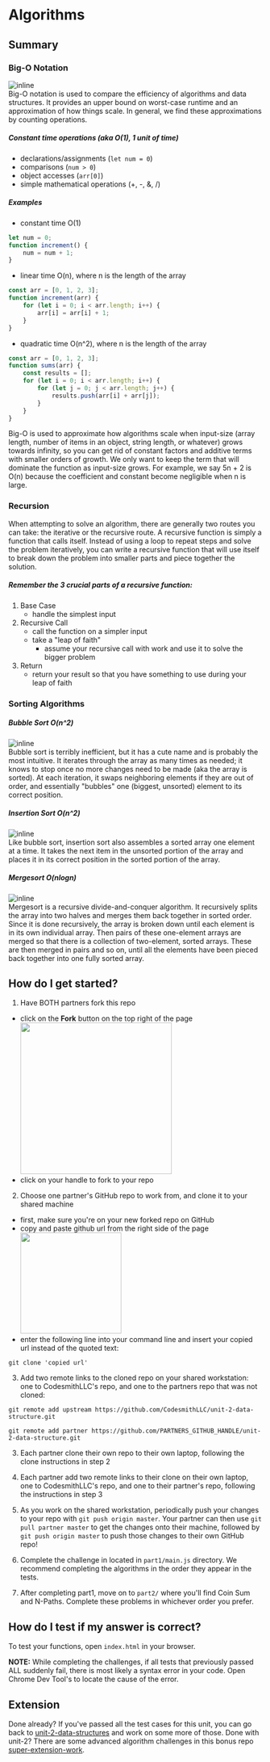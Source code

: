 # Algorithms

## Summary
### Big-O Notation
![inline](https://nsscreencast.s3.amazonaws.com/072-objective-c-collections/bigonotation.jpg)
<br>
Big-O notation is used to compare the efficiency of algorithms and data structures. It
provides an upper bound on worst-case runtime and an approximation of how things scale.
In general, we find these approximations by counting operations. 

##### Constant time operations (aka O(1), 1 unit of time)
* declarations/assignments (`let num = 0`) 
* comparisons (`num > 0`) 
* object accesses (`arr[0]`)
* simple mathematical operations (+, -, &amp;, /)

##### Examples
* constant time O(1)
```javascript
let num = 0;
function increment() {
    num = num + 1;
}
```
* linear time O(n), where n is the length of the array
```javascript
const arr = [0, 1, 2, 3];
function increment(arr) {
    for (let i = 0; i < arr.length; i++) {
        arr[i] = arr[i] + 1;
    }
}
```
* quadratic time O(n^2), where n is the length of the array
```javascript
const arr = [0, 1, 2, 3];
function sums(arr) {
    const results = [];
    for (let i = 0; i < arr.length; i++) {
        for (let j = 0; j < arr.length; j++) {
            results.push(arr[i] + arr[j]);
        }
    }
}
```

Big-O is used to approximate how algorithms scale when input-size (array length, number of items in
an object, string length, or whatever) grows towards infinity, so you
can get rid of constant factors and additive terms with smaller orders of
growth. We only want to keep the term that will
dominate the function as input-size grows. For example, we say 5n + 2 is O(n) because the
coefficient and constant become negligible when n is large.

### Recursion
When attempting to solve an algorithm, there are generally two routes you can take: the iterative or the
recursive route. A recursive function is simply a function that calls itself. Instead of using
a loop to repeat steps and solve the problem iteratively, you can write a recursive function that
will use itself to break down the problem into smaller parts and piece together the solution.

##### Remember the 3 crucial parts of a recursive function:
1. Base Case
    - handle the simplest input
2. Recursive Call
    - call the function on a simpler input
    - take a "leap of faith"
        - assume your recursive call with work and use it to solve the bigger problem
3. Return
    - return your result so that you have something to use during your leap of faith

### Sorting Algorithms
##### Bubble Sort O(n^2)
![inline](https://upload.wikimedia.org/wikipedia/commons/0/06/Bubble-sort.gif) <br>
Bubble sort is terribly inefficient, but it has a cute name and is probably the most intuitive. It
iterates through the array as many times as needed; it knows to stop once no more changes need to be
made (aka the array is sorted). At each iteration, it swaps
neighboring elements if they are out of order, and essentially "bubbles" one (biggest, unsorted)
element to its correct position.

##### Insertion Sort O(n^2)
![inline](https://upload.wikimedia.org/wikipedia/commons/9/9c/Insertion-sort-example.gif) <br>
Like bubble sort, insertion sort also assembles a sorted array one element at a time. It takes the
next item in the unsorted portion of the array and places it in its correct position in the sorted portion of the array.

##### Mergesort O(nlogn)
![inline](https://upload.wikimedia.org/wikipedia/commons/c/cc/Merge-sort-example-300px.gif) <br>
Mergesort is a recursive divide-and-conquer algorithm. It recursively splits the array into two
halves and merges them back together in sorted order. Since it is done recursively, the array is
broken down until each element is in its own individual array. Then pairs of these one-element
arrays are merged so that there is a collection of two-element, sorted arrays. These are then merged
in pairs and so on, until all the elements have been pieced back together into one fully sorted
array.

## How do I get started?
1. Have BOTH partners fork this repo
  - click on the **Fork** button on the top right of the page
<br><img src="https://help.github.com/assets/images/help/repository/fork_button.jpg" width="300px"></img>  
  - click on your handle to fork to your repo

2. Choose one partner's GitHub repo to work from, and clone it to your shared machine
  - first, make sure you're on your new forked repo on GitHub
  - copy and paste github url from the right side of the page
<br><img src="https://help.github.com/assets/images/help/repository/clone-repo-clone-url-button.png" width="200px"></img>
  - enter the following line into your command line and insert your copied url instead of the quoted text:
  ```
  git clone 'copied url'
  ```
3. Add two remote links to the cloned repo on your shared workstation: one to CodesmithLLC's repo, and one to the partners repo that was not cloned:
  ```
  git remote add upstream https://github.com/CodesmithLLC/unit-2-data-structure.git
  ```
  ```
  git remote add partner https://github.com/PARTNERS_GITHUB_HANDLE/unit-2-data-structure.git
  ```
3. Each partner clone their own repo to their own laptop, following the clone instructions in step 2
4. Each partner add two remote links to their clone on their own laptop, one to CodesmithLLC's repo, and one to their partner's repo, following the instructions in step 3
5. As you work on the shared workstation, periodically push your changes to your repo with `git push origin master`. Your partner can then use `git pull partner master` to get the changes onto their machine, followed by `git push origin master` to push those changes to their own GitHub repo!

1. Complete the challenge in located in `part1/main.js` directory. We recommend completing the algorithms in the order they appear in the tests. 

1. After completing part1, move on to `part2/` where you'll find Coin Sum and N-Paths. Complete these problems in whichever order you prefer.

## How do I test if my answer is correct?
To test your functions, open `index.html` in your browser.

**NOTE:** While completing the challenges, if all tests that previously passed ALL suddenly fail, there is most likely a syntax error in your code. Open Chrome Dev Tool's to locate the cause of the error.

## Extension

Done already? If you've passed all the test cases for this unit, you can go back to [unit-2-data-structures](https://github.com/CodesmithLLC/unit-2-data-structure/) and work on some more of those. Done with unit-2? There are some advanced algorithm challenges in this bonus repo [super-extension-work](https://github.com/CodesmithLLC/super-extension-work).
